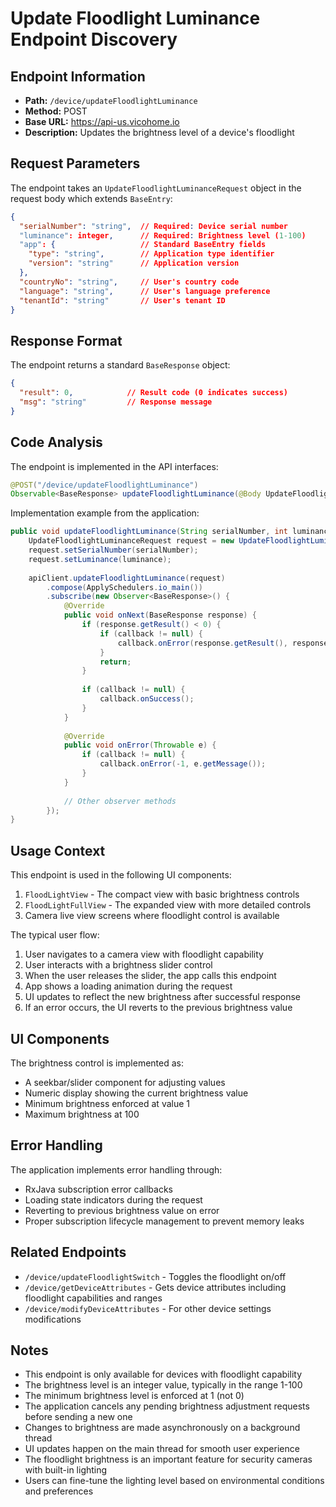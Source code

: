 # Update Floodlight Luminance Endpoint Discovery

## Endpoint Information
- **Path:** `/device/updateFloodlightLuminance`
- **Method:** POST
- **Base URL:** https://api-us.vicohome.io
- **Description:** Updates the brightness level of a device's floodlight

## Request Parameters
The endpoint takes an `UpdateFloodlightLuminanceRequest` object in the request body which extends `BaseEntry`:

```json
{
  "serialNumber": "string",  // Required: Device serial number
  "luminance": integer,      // Required: Brightness level (1-100)
  "app": {                   // Standard BaseEntry fields
    "type": "string",        // Application type identifier
    "version": "string"      // Application version
  },
  "countryNo": "string",     // User's country code
  "language": "string",      // User's language preference 
  "tenantId": "string"       // User's tenant ID
}
```

## Response Format
The endpoint returns a standard `BaseResponse` object:

```json
{
  "result": 0,            // Result code (0 indicates success)
  "msg": "string"         // Response message
}
```

## Code Analysis
The endpoint is implemented in the API interfaces:

```java
@POST("/device/updateFloodlightLuminance")
Observable<BaseResponse> updateFloodlightLuminance(@Body UpdateFloodlightLuminanceRequest request);
```

Implementation example from the application:
```java
public void updateFloodlightLuminance(String serialNumber, int luminance, final Callback callback) {
    UpdateFloodlightLuminanceRequest request = new UpdateFloodlightLuminanceRequest();
    request.setSerialNumber(serialNumber);
    request.setLuminance(luminance);
    
    apiClient.updateFloodlightLuminance(request)
        .compose(ApplySchedulers.io_main())
        .subscribe(new Observer<BaseResponse>() {
            @Override
            public void onNext(BaseResponse response) {
                if (response.getResult() < 0) {
                    if (callback != null) {
                        callback.onError(response.getResult(), response.getMsg());
                    }
                    return;
                }
                
                if (callback != null) {
                    callback.onSuccess();
                }
            }
            
            @Override
            public void onError(Throwable e) {
                if (callback != null) {
                    callback.onError(-1, e.getMessage());
                }
            }
            
            // Other observer methods
        });
}
```

## Usage Context
This endpoint is used in the following UI components:
1. `FloodLightView` - The compact view with basic brightness controls
2. `FloodLightFullView` - The expanded view with more detailed controls
3. Camera live view screens where floodlight control is available

The typical user flow:
1. User navigates to a camera view with floodlight capability
2. User interacts with a brightness slider control
3. When the user releases the slider, the app calls this endpoint
4. App shows a loading animation during the request
5. UI updates to reflect the new brightness after successful response
6. If an error occurs, the UI reverts to the previous brightness value

## UI Components
The brightness control is implemented as:
- A seekbar/slider component for adjusting values
- Numeric display showing the current brightness value
- Minimum brightness enforced at value 1
- Maximum brightness at 100

## Error Handling
The application implements error handling through:
- RxJava subscription error callbacks
- Loading state indicators during the request
- Reverting to previous brightness value on error
- Proper subscription lifecycle management to prevent memory leaks

## Related Endpoints
- `/device/updateFloodlightSwitch` - Toggles the floodlight on/off
- `/device/getDeviceAttributes` - Gets device attributes including floodlight capabilities and ranges
- `/device/modifyDeviceAttributes` - For other device settings modifications

## Notes
- This endpoint is only available for devices with floodlight capability
- The brightness level is an integer value, typically in the range 1-100
- The minimum brightness level is enforced at 1 (not 0)
- The application cancels any pending brightness adjustment requests before sending a new one
- Changes to brightness are made asynchronously on a background thread
- UI updates happen on the main thread for smooth user experience
- The floodlight brightness is an important feature for security cameras with built-in lighting
- Users can fine-tune the lighting level based on environmental conditions and preferences